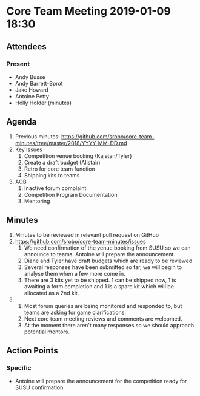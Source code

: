 # Core Team Meeting 2019-01-09 18:30

## Attendees
### Present
- Andy Busse
- Andy Barrett-Sprot
- Jake Howard
- Antoine Petty
- Holly Holder (minutes)

## Agenda
1. Previous minutes: https://github.com/srobo/core-team-minutes/tree/master/2018/YYYY-MM-DD.md
2. Key Issues
	1. Competition venue booking (Kajetan/Tyler)
	2. Create a draft budget (Alistair)
	3. Retro for core team function
	4. Shipping kits to teams
3. AOB
	1. Inactive forum complaint
	2. Competition Program Documentation
	3. Mentoring

## Minutes
1. Minutes to be reviewed in relevant pull request on GitHub
2. https://github.com/srobo/core-team-minutes/issues
	1. We need confirmation of the venue booking from SUSU so we can announce to teams. Antoine will prepare the announcement. 
	2. Diane and Tyler have draft budgets which are ready to be reviewed.
	3. Several responses have been submitted so far, we will begin to analyse them when a few more come in.
	4. There are 3 kits yet to be shipped. 1 can be shipped now, 1 is awaiting a form completion and 1 is a spare kit which will be allocated as a 2nd kit.
3. 
	1. Most forum queries are being monitored and responded to, but teams are asking for game clarifications. 
	2. Next core team meeting reviews and comments are welcomed.
	3. At the moment there aren't many responses so we should approach potential mentors.

## Action Points
### Specific
-  Antoine will prepare the announcement for the competition ready for SUSU confirmation. 
